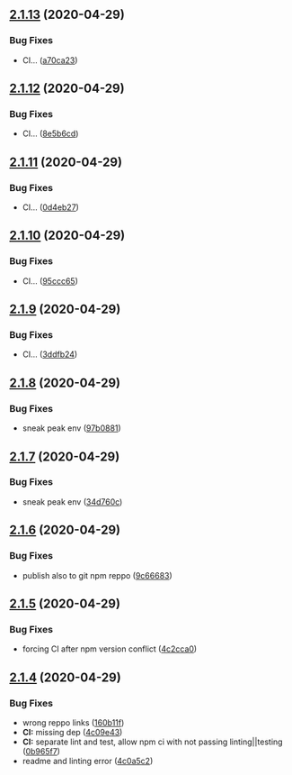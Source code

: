 ## [2.1.13](https://github.com/Skitionek/gql-generator-node/compare/v2.1.12...v2.1.13) (2020-04-29)


### Bug Fixes

* CI... ([a70ca23](https://github.com/Skitionek/gql-generator-node/commit/a70ca232e7c61d618acfba2c1c73d0e081783498))

## [2.1.12](https://github.com/Skitionek/gql-generator-node/compare/v2.1.11...v2.1.12) (2020-04-29)


### Bug Fixes

* CI... ([8e5b6cd](https://github.com/Skitionek/gql-generator-node/commit/8e5b6cd4d8fff4f994b4787b11bf29f3bce8a645))

## [2.1.11](https://github.com/Skitionek/gql-generator-node/compare/v2.1.10...v2.1.11) (2020-04-29)


### Bug Fixes

* CI... ([0d4eb27](https://github.com/Skitionek/gql-generator-node/commit/0d4eb2793afcaf290c6584cf1a8ea89d9bbd35fa))

## [2.1.10](https://github.com/Skitionek/gql-generator-node/compare/v2.1.9...v2.1.10) (2020-04-29)


### Bug Fixes

* CI... ([95ccc65](https://github.com/Skitionek/gql-generator-node/commit/95ccc65ca66e5d5aa33604524f6c2d886dfed630))

## [2.1.9](https://github.com/Skitionek/gql-generator-node/compare/v2.1.8...v2.1.9) (2020-04-29)


### Bug Fixes

* CI... ([3ddfb24](https://github.com/Skitionek/gql-generator-node/commit/3ddfb24a02a1ecdc6621546c9d7e612a8ba503db))

## [2.1.8](https://github.com/Skitionek/gql-generator-node/compare/v2.1.7...v2.1.8) (2020-04-29)


### Bug Fixes

* sneak peak env ([97b0881](https://github.com/Skitionek/gql-generator-node/commit/97b08818b65cccbd2d2d6e50416818fe44e6a45c))

## [2.1.7](https://github.com/Skitionek/gql-generator-node/compare/v2.1.6...v2.1.7) (2020-04-29)


### Bug Fixes

* sneak peak env ([34d760c](https://github.com/Skitionek/gql-generator-node/commit/34d760c4293bc4dafe455840fc408c32626e421c))

## [2.1.6](https://github.com/Skitionek/gql-generator-node/compare/v2.1.5...v2.1.6) (2020-04-29)


### Bug Fixes

* publish also to git npm reppo ([9c66683](https://github.com/Skitionek/gql-generator-node/commit/9c6668385804668bbcb0a912117e578dbf50ebbf))

## [2.1.5](https://github.com/Skitionek/gql-generator-node/compare/v2.1.4...v2.1.5) (2020-04-29)


### Bug Fixes

* forcing CI after npm version conflict ([4c2cca0](https://github.com/Skitionek/gql-generator-node/commit/4c2cca019a39914f10c58e9d1dc2169633b7b432))

## [2.1.4](https://github.com/Skitionek/gql-generator-node/compare/v2.1.3...v2.1.4) (2020-04-29)


### Bug Fixes

* wrong reppo links ([160b11f](https://github.com/Skitionek/gql-generator-node/commit/160b11fab61a7123e2fcb3f0d06ce7fe881728c3))
* **CI:** missing dep ([4c09e43](https://github.com/Skitionek/gql-generator-node/commit/4c09e43b7d1807bdab1cd442afa811fce6abec2f))
* **CI:** separate lint and test, allow npm ci with not passing linting||testing ([0b965f7](https://github.com/Skitionek/gql-generator-node/commit/0b965f74fc1ae82850744b0b1a9043222bcf07bc))
* readme and linting error ([4c0a5c2](https://github.com/Skitionek/gql-generator-node/commit/4c0a5c20e65f94f78db02c05b62836ba05efec6c))
